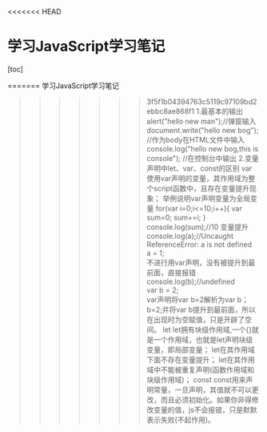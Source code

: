 <<<<<<< HEAD
# 学习JavaScript学习笔记

[toc]



=======
学习JavaScript学习笔记
>>>>>>> 3f5f1b04394763c5119c97109bd2ebbc8ae868f1
1.最基本的输出
  alert("hello new man");//弹窗输入
  document.write("hello new bog"); //作为body在HTML文件中输入
  console.log("hello new bog,this is console"); //在控制台中输出
2.变量声明中let、var、const的区别
 var
  使用var声明的变量，其作用域为整个script函数中，且存在变量提升现象；
  举例说明var声明变量为全局变量
  for(var i=0;i<=10;i++){ 
  var sum=0; 
  sum+=i; 
  } 
  console.log(sum);//10
 变量提升
 console.log(a);//Uncaught ReferenceError: a is not defined  
 a = 1;  
 不进行用var声明，没有被提升到最前面，直接报错
 console.log(b);//undefined  
 var b = 2;  
 var声明将var b=2解析为var b；b=2;并将var b提升到最前面，所以在出现时为空赋值，只是开辟了空间。
let
 let拥有块级作用域,一个{}就是一个作用域，也就是let声明块级变量，即局部变量；
 let在其作用域下面不存在变量提升；
 let在其作用域中不能被重复声明(函数作用域和块级作用域)；
const
  const用来声明常量，一旦声明，其值就不可以更改，而且必须初始化。如果你非得修改变量的值，js不会报错，只是默默表示失败(不起作用)。
